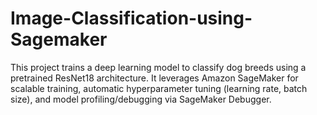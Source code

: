 # Image-Classification-using-Sagemaker
This project trains a deep learning model to classify dog breeds using a pretrained ResNet18 architecture. It leverages Amazon SageMaker for scalable training, automatic hyperparameter tuning (learning rate, batch size), and model profiling/debugging via SageMaker Debugger.
